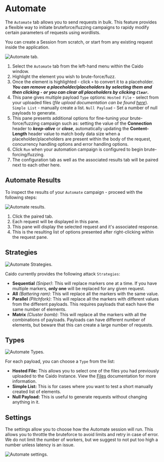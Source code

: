 # Automate

The `Automate` tab allows you to send requests in bulk. This feature provides a flexible way to initiate bruteforce/fuzzing campaigns to rapidy modify certain parameters of requests using wordlists.

You can create a Session from scratch, or start from any existing request inside the application.

<img alt="Automate tab." src="/_images/automate_generator_tab.png" center/>

1. Select the `Automate` tab from the left-hand menu within the Caido window.
2. Highlight the element you wish to brute-force/fuzz.
3. Once the element is highlighted - click `+` to convert it to a placeholder. **_You can remove a placeholder/placeholders by selecting them and then clicking `-` or you can clear all placeholders by clicking `Clear`._**
4. This pane gives multiple payload `Type` options: `Hosted File` - select from your uploaded files (_file upload documentation can be found [here](../setup/file_upload.md)_). `Simple List` - manually create a list. `Null Payload` - Set a number of null payloads to generate.
5. This pane presents additional options for fine-tuning your brute-force/fuzzing campaign such as: setting the value of the **Connection** header to **_keep-alive_** or **_close_**, automatically updating the **Content-Length** header value to match body data size when a placeholder/placeholders are present within the body of the request, concurrency handling options and error handling options.
6. Click `Run` when your automation campaign is configured to begin brute-forcing/fuzzing.
7. The configuration tab as well as the associated results tab will be paired next to each other here.

## Automate Results

To inspect the results of your `Automate` campaign - proceed with the following steps:

<img alt="Automate results." src="/_images/automate_results_tab.png" center/>

1. Click the paired tab.
2. Each request will be displayed in this pane.
3. This pane will display the selected request and it's associated response.
4. This is the resulting list of options presented after right-clicking within the request pane.

## Strategies

<img alt="Automate Strategies." src="/_images/strategies_automate.png" center/>

Caido currently provides the following attack `Strategies`:

- **Sequential** _(Sniper)_: This will replace markers one at a time. If you have multiple markers, **only one** will be replaced for any given request.
- **All** _(Battering ram)_: This will replace all the markers with the same value.
- **Parallel** _(Pitchfork)_: This will replace all the markers with different values from the different payloads. This requires payloads that each have the same number of elements.
- **Matrix** _(Cluster bomb)_: This will replace all the markers with all the combinations of payloads. Payloads can have different number of elements, but beware that this can create a large number of requests.

## Types

<img alt="Automate Types." src="/_images/types_automate.png" center/>

For each payload, you can choose a `Type` from the list:

- **Hosted File:** This allows you to select one of the files you had previously uploaded to the Caido Instance. View the [Files](/reference/features/workspace/files.md) documentation for more information.
- **Simple List:** This is for cases where you want to test a short manually created list of elements.
- **Null Payload:** This is useful to generate requests without changing anything in it.

## Settings

The settings allow you to choose how the Automate session will run. This allows you to throttle the bruteforce to avoid limits and retry in case of error.
We do not limit the number of workers, but we suggest to not put too high a number unless latency is an issue.

<img alt="Automate settings." src="/_images/settings_automate.png" center/>
